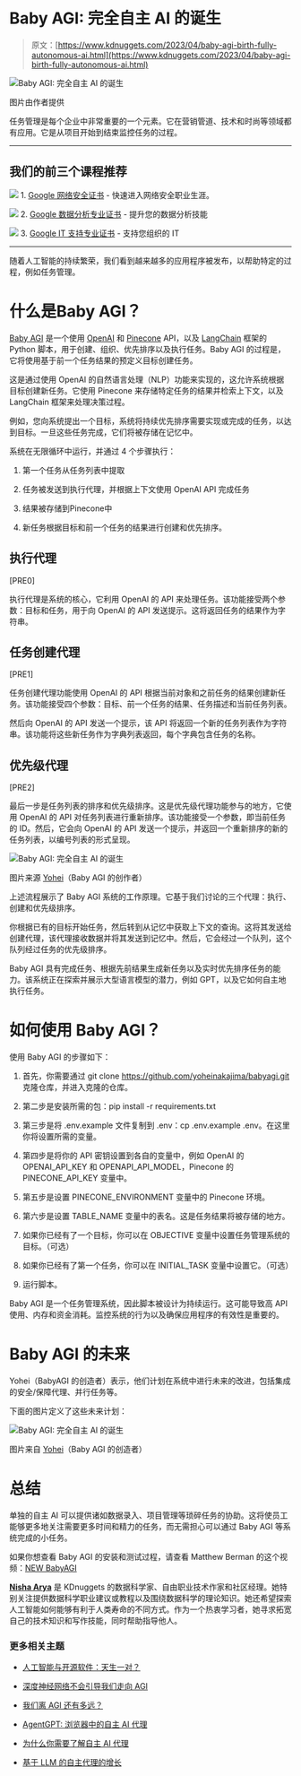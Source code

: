 # Baby AGI: 完全自主 AI 的诞生

> 原文：[https://www.kdnuggets.com/2023/04/baby-agi-birth-fully-autonomous-ai.html](https://www.kdnuggets.com/2023/04/baby-agi-birth-fully-autonomous-ai.html)

![Baby AGI: 完全自主 AI 的诞生](../Images/d94f24230a58ad9a8e3bf8c74b7e7999.png)

图片由作者提供

任务管理是每个企业中非常重要的一个元素。它在营销管道、技术和时尚等领域都有应用。它是从项目开始到结束监控任务的过程。

* * *

## 我们的前三个课程推荐

![](../Images/0244c01ba9267c002ef39d4907e0b8fb.png) 1\. [Google 网络安全证书](https://www.kdnuggets.com/google-cybersecurity) - 快速进入网络安全职业生涯。

![](../Images/e225c49c3c91745821c8c0368bf04711.png) 2\. [Google 数据分析专业证书](https://www.kdnuggets.com/google-data-analytics) - 提升您的数据分析技能

![](../Images/0244c01ba9267c002ef39d4907e0b8fb.png) 3\. [Google IT 支持专业证书](https://www.kdnuggets.com/google-itsupport) - 支持您组织的 IT

* * *

随着人工智能的持续繁荣，我们看到越来越多的应用程序被发布，以帮助特定的过程，例如任务管理。

# 什么是Baby AGI？

[Baby AGI](https://github.com/yoheinakajima/babyagi) 是一个使用 [OpenAI](https://openai.com/) 和 [Pinecone](https://www.pinecone.io/) API，以及 [LangChain](https://python.langchain.com/en/latest/index.html) 框架的 Python 脚本，用于创建、组织、优先排序以及执行任务。Baby AGI 的过程是，它将使用基于前一个任务结果的预定义目标创建任务。

这是通过使用 OpenAI 的自然语言处理（NLP）功能来实现的，这允许系统根据目标创建新任务。它使用 Pinecone 来存储特定任务的结果并检索上下文，以及 LangChain 框架来处理决策过程。

例如，您向系统提出一个目标，系统将持续优先排序需要实现或完成的任务，以达到目标。一旦这些任务完成，它们将被存储在记忆中。

系统在无限循环中运行，并通过 4 个步骤执行：

1.  第一个任务从任务列表中提取

1.  任务被发送到执行代理，并根据上下文使用 OpenAI API 完成任务

1.  结果被存储到Pinecone中

1.  新任务根据目标和前一个任务的结果进行创建和优先排序。

## 执行代理

[PRE0]

执行代理是系统的核心，它利用 OpenAI 的 API 来处理任务。该功能接受两个参数：目标和任务，用于向 OpenAI 的 API 发送提示。这将返回任务的结果作为字符串。

## 任务创建代理

[PRE1]

任务创建代理功能使用 OpenAI 的 API 根据当前对象和之前任务的结果创建新任务。该功能接受四个参数：目标、前一个任务的结果、任务描述和当前任务列表。

然后向 OpenAI 的 API 发送一个提示，该 API 将返回一个新的任务列表作为字符串。该功能将这些新任务作为字典列表返回，每个字典包含任务的名称。

## 优先级代理

[PRE2]

最后一步是任务列表的排序和优先级排序。这是优先级代理功能参与的地方，它使用 OpenAI 的 API 对任务列表进行重新排序。该功能接受一个参数，即当前任务的 ID。然后，它会向 OpenAI 的 API 发送一个提示，并返回一个重新排序的新的任务列表，以编号列表的形式呈现。

![Baby AGI: 完全自主 AI 的诞生](../Images/48ed67b35ce8e79f9b79e882cfcedf0d.png)

图片来源 [Yohei](https://twitter.com/yoheinakajima/status/1640934493489070080/photo/1)（Baby AGI 的创作者）

上述流程展示了 Baby AGI 系统的工作原理。它基于我们讨论的三个代理：执行、创建和优先级排序。

你根据已有的目标开始任务，然后转到从记忆中获取上下文的查询。这将其发送给创建代理，该代理接收数据并将其发送到记忆中。然后，它会经过一个队列，这个队列经过任务的优先级排序。

Baby AGI 具有完成任务、根据先前结果生成新任务以及实时优先排序任务的能力。该系统正在探索并展示大型语言模型的潜力，例如 GPT，以及它如何自主地执行任务。

# 如何使用 Baby AGI？

使用 Baby AGI 的步骤如下：

1.  首先，你需要通过 git clone https://github.com/yoheinakajima/babyagi.git 克隆仓库，并进入克隆的仓库。

1.  第二步是安装所需的包：pip install -r requirements.txt

1.  第三步是将 .env.example 文件复制到 .env：cp .env.example .env。在这里你将设置所需的变量。

1.  第四步是将你的 API 密钥设置到各自的变量中，例如 OpenAI 的 OPENAI_API_KEY 和 OPENAPI_API_MODEL，Pinecone 的 PINECONE_API_KEY 变量中。

1.  第五步是设置 PINECONE_ENVIRONMENT 变量中的 Pinecone 环境。

1.  第六步是设置 TABLE_NAME 变量中的表名。这是任务结果将被存储的地方。

1.  如果你已经有了一个目标，你可以在 OBJECTIVE 变量中设置任务管理系统的目标。（可选）

1.  如果你已经有了第一个任务，你可以在 INITIAL_TASK 变量中设置它。（可选）

1.  运行脚本。

Baby AGI 是一个任务管理系统，因此脚本被设计为持续运行。这可能导致高 API 使用、内存和资金消耗。监控系统的行为以及确保应用程序的有效性是重要的。

# Baby AGI 的未来

Yohei（BabyAGI 的创造者）表示，他们计划在系统中进行未来的改进，包括集成的安全/保障代理、并行任务等。

下面的图片定义了这些未来计划：

![Baby AGI: 完全自主 AI 的诞生](../Images/2122b344feb388ff4e0e093c649f90a5.png)

图片来自 [Yohei](https://twitter.com/yoheinakajima/status/1640934493489070080/photo/1)（Baby AGI 的创造者）

# 总结

单独的自主 AI 可以提供诸如数据录入、项目管理等琐碎任务的协助。这将使员工能够更多地关注需要更多时间和精力的任务，而无需担心可以通过 Baby AGI 等系统完成的小任务。

如果你想查看 Baby AGI 的安装和测试过程，请查看 Matthew Berman 的这个视频：[NEW BabyAGI](https://www.youtube.com/watch?v=pAtguEz7CBs)

**[Nisha Arya](https://www.linkedin.com/in/nisha-arya-ahmed/)** 是 KDnuggets 的数据科学家、自由职业技术作家和社区经理。她特别关注提供数据科学职业建议或教程以及围绕数据科学的理论知识。她还希望探索人工智能如何能够有利于人类寿命的不同方式。作为一个热衷学习者，她寻求拓宽自己的技术知识和写作技能，同时帮助指导他人。

### 更多相关主题

+   [人工智能与开源软件：天生一对？](https://www.kdnuggets.com/ai-and-open-source-software-separated-at-birth)

+   [深度神经网络不会引导我们走向 AGI](https://www.kdnuggets.com/2021/12/deep-neural-networks-not-toward-agi.html)

+   [我们离 AGI 还有多远？](https://www.kdnuggets.com/how-close-are-we-to-agi)

+   [AgentGPT: 浏览器中的自主 AI 代理](https://www.kdnuggets.com/2023/06/agentgpt-autonomous-ai-agents-browser.html)

+   [为什么你需要了解自主 AI 代理](https://www.kdnuggets.com/2023/06/need-know-autonomous-ai-agents.html)

+   [基于 LLM 的自主代理的增长](https://www.kdnuggets.com/the-growth-behind-llmbased-autonomous-agents)
